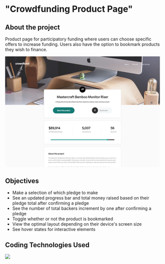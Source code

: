 # "Crowdfunding Product Page"

## About the project

Product page for participatory funding where users can choose specific offers to increase funding. Users also have the option to bookmark products they wish to finance.

![Desktop](src/assets/img/desktop.png)

## Objectives

- Make a selection of which pledge to make
- See an updated progress bar and total money raised based on their pledge total after confirming a pledge
- See the number of total backers increment by one after confirming a pledge
- Toggle whether or not the product is bookmarked
- View the optimal layout depending on their device's screen size
- See hover states for interactive elements

## Coding Technologies Used

 <img src="https://skillicons.dev/icons?i=git,html,tailwind,ts,react"/>
